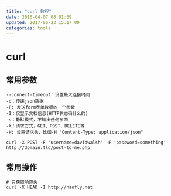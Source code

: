 ```yaml
---
title: "curl 教程"
date: 2016-04-07 08:01:39
updated: 2017-06-23 15:17:00
categories: tools
---
```

# curl

## 常用参数

	--connect-timeout：设置最大连接时间
	-d：传递json数据
	-F: 发送form表单数据的一个参数
	-I：仅显示文档信息(HTTP状态码什么的)
	-s：静默模式，不输出任何东西
	-X：请求方式，GET、POST、DELETE等
	-H: 设置请求头，比如-H "Content-Type: application/json"

```
curl -X POST -F 'username=davidwalsh' -F 'password=something' http://domain.tld/post-to-me.php
```
## 常用操作

```shell
# 只获取响应头
curl -X HEAD -I http://haofly.net
```

